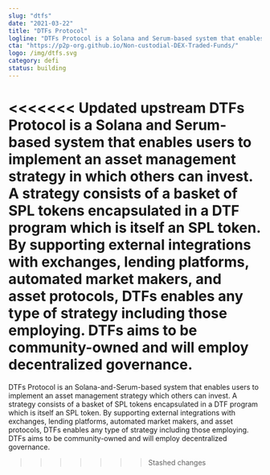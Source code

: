 ```yaml
---
slug: "dtfs"
date: "2021-03-22"
title: "DTFs Protocol"
logline: "DTFs Protocol is a Solana and Serum-based system that enables users to implement an asset management strategy in which others can invest."
cta: "https://p2p-org.github.io/Non-custodial-DEX-Traded-Funds/"
logo: /img/dtfs.svg
category: defi
status: building
---
```


<<<<<<< Updated upstream
DTFs Protocol is a Solana and Serum-based system that enables users to implement an asset management strategy in which others can invest. A strategy consists of a basket of SPL tokens encapsulated in a DTF program which is itself an SPL token. By supporting external integrations with exchanges, lending platforms, automated market makers, and asset protocols, DTFs enables any type of strategy including those employing. DTFs aims to be community-owned and will employ decentralized governance.
=======
DTFs Protocol is an Solana-and-Serum-based system that enables users to implement an asset management strategy which others can invest. A strategy consists of a basket of SPL tokens encapsulated in a DTF program which is itself an SPL token. By supporting external integrations with exchanges, lending platforms, automated market makers, and asset protocols, DTFs enables any type of strategy including those employing. DTFs aims to be community-owned and will employ decentralized governance.

> > > > > > > Stashed changes
